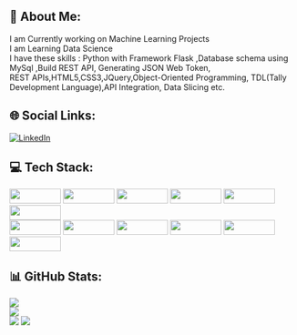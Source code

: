 ## 💫 About Me:
I am Currently working on Machine Learning Projects <br>I am Learning  Data Science<br>I have these skills : Python with Framework Flask  ,Database schema using MySql ,Build REST API,
Generating JSON Web Token,<br>REST APIs,HTML5,CSS3,JQuery,Object-Oriented Programming, TDL(Tally Development Language),API Integration, Data Slicing etc.


## 🌐 Social Links:
[![LinkedIn](https://img.shields.io/badge/LinkedIn-%230077B5.svg?logo=linkedin&logoColor=white)](https://linkedin.com/in/rehanmondal01) 

## 💻 Tech Stack:
<p>
<img src="https://img.shields.io/badge/python-3670A0?style=flat-square&logo=python&logoColor=ffdd54" width="90px;" height="26px;">
<img src="https://img.shields.io/badge/flask-%23000.svg?style=flat-square&logo=flask&logoColor=white" width="90px;" height="26px;">
<img src="https://img.shields.io/badge/mysql-%2300f.svg?style=flat-square&logo=mysql&logoColor=white" width="90px;" height="26px;">
<img src="https://img.shields.io/badge/Postman-FF6C37?style=for-the-badge&logo=postman&logoColor=white" width="90px;" height="26px;">
<img src="https://img.shields.io/badge/JWT-black?style=for-the-badge&logo=JSON%20web%20tokens" width="90px;" height="26px;">
<img src="https://user-images.githubusercontent.com/125151906/222881526-152e5d8d-667b-4c03-86d4-2440a920c4a7.png" width="90px;" height="26px;"><br>
<img src="https://img.shields.io/badge/numpy-%23013243.svg?style=flat-square&logo=numpy&logoColor=white" width="90px;" height="26px;">
<img src="https://img.shields.io/badge/pandas-%23150458.svg?style=flat-square&logo=pandas&logoColor=white" width="90px;" height="26px;">
<img src="https://img.shields.io/badge/html5-%23E34F26.svg?style=flat-square&logo=html5&logoColor=white" width="90px;" height="26px;"> 
<img src="https://img.shields.io/badge/jquery-%230769AD.svg?style=flat-square&logo=jquery&logoColor=white" width="90px;" height="26px;">
<img src="https://img.shields.io/badge/bootstrap-%23563D7C.svg?style=flat-square&logo=bootstrap&logoColor=white" width="90px;" height="26px;">
<img src="https://img.shields.io/badge/apache-%23D42029.svg?style=flat-square&logo=apache&logoColor=white" width="90px;" height="26px;">
</p>

## 📊 GitHub Stats:
![](https://github-readme-stats.vercel.app/api?username=rehanmondal&theme=highcontrast&hide_border=true&include_all_commits=true&count_private=true)<br/>
![](https://github-readme-streak-stats.herokuapp.com/?user=rehanmondal&theme=highcontrast&hide_border=true)<br/>
![](https://github-readme-stats.vercel.app/api/top-langs/?username=rehanmondal&theme=highcontrast&hide_border=true&include_all_commits=true&count_private=true&layout=compact)
[![](https://visitcount.itsvg.in/api?id=rehanmondal&icon=0&color=0)](https://visitcount.itsvg.in)




